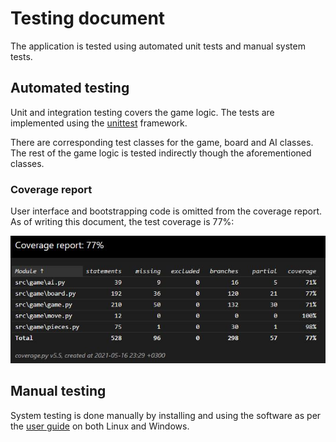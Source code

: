 # Testing document

The application is tested using automated unit tests and manual system tests.

## Automated testing

Unit and integration testing covers the game logic. The tests are implemented using the [unittest](https://docs.python.org/3/library/unittest.html) framework.

There are corresponding test classes for the game, board and AI classes. The rest of the game logic is tested indirectly though the aforementioned classes.

### Coverage report

User interface and bootstrapping code is omitted from the coverage report. As of writing this document, the test coverage is 77%:

![coverage report](./img/coverage.jpg)

## Manual testing

System testing is done manually by installing and using the software as per the [user guide](./user-guide.md) on both Linux and Windows.
